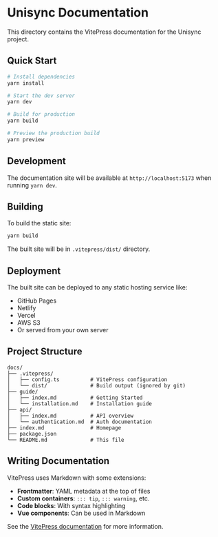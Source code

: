 # Unisync Documentation

This directory contains the VitePress documentation for the Unisync project.

## Quick Start

```bash
# Install dependencies
yarn install

# Start the dev server
yarn dev

# Build for production
yarn build

# Preview the production build
yarn preview
```

## Development

The documentation site will be available at `http://localhost:5173` when running `yarn dev`.

## Building

To build the static site:

```bash
yarn build
```

The built site will be in `.vitepress/dist/` directory.

## Deployment

The built site can be deployed to any static hosting service like:

- GitHub Pages
- Netlify
- Vercel
- AWS S3
- Or served from your own server

## Project Structure

```
docs/
├── .vitepress/
│   ├── config.ts          # VitePress configuration
│   └── dist/              # Build output (ignored by git)
├── guide/
│   ├── index.md           # Getting Started
│   └── installation.md    # Installation guide
├── api/
│   ├── index.md           # API overview
│   └── authentication.md  # Auth documentation
├── index.md               # Homepage
├── package.json
└── README.md              # This file
```

## Writing Documentation

VitePress uses Markdown with some extensions:

- **Frontmatter**: YAML metadata at the top of files
- **Custom containers**: `::: tip`, `::: warning`, etc.
- **Code blocks**: With syntax highlighting
- **Vue components**: Can be used in Markdown

See the [VitePress documentation](https://vitepress.dev) for more information.
